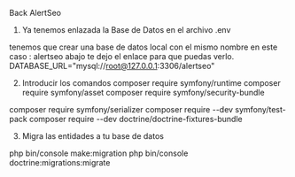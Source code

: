Back AlertSeo

1. Ya tenemos enlazada la Base de Datos en el archivo .env

tenemos que  crear una base de datos local con el mismo nombre en este caso : alertseo
abajo te dejo el enlace para que puedas verlo.
DATABASE_URL="mysql://root@127.0.0.1:3306/alertseo"

2. Introducir los comandos
composer require symfony/runtime
composer require symfony/asset
composer require symfony/security-bundle
<!-- composer require symfony/filesystem -->
composer require symfony/serializer
composer require --dev symfony/test-pack
composer require --dev doctrine/doctrine-fixtures-bundle


3. Migra las entidades a tu base de datos

php bin/console make:migration
php bin/console doctrine:migrations:migrate



